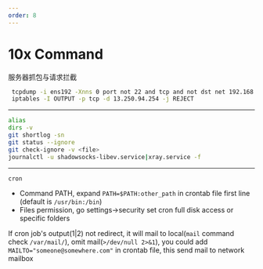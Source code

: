 ```yaml
---
order: 8
---
```


# 10x Command

服务器抓包与请求拦截

```bash
 tcpdump -i ens192 -Xnns 0 port not 22 and tcp and not dst net 192.168
 iptables -I OUTPUT -p tcp -d 13.250.94.254 -j REJECT
```

---

```bash
alias
dirs -v
git shortlog -sn
git status --ignore
git check-ignore -v <file>
journalctl -u shadowsocks-libev.service|xray.service -f
```

---

`cron`

- Command PATH, expand `PATH=$PATH:other_path` in crontab file first line (default is `/usr/bin:/bin`)
- Files permission, go settings->security set cron full disk access or specific folders

If cron job's output(1|2) not redirect, it will mail to local(`mail` command check `/var/mail/`), omit mail(`>/dev/null 2>&1`), you could add `MAILTO="someone@somewhere.com"` in crontab file, this send mail to network mailbox
